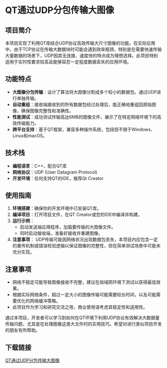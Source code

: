 # QT通过UDP分包传输大图像

## 项目简介

本项目实现了利用QT库结合UDP协议高效传输大尺寸图像的功能。在实际应用中，由于TCP协议在传输大数据块时可能会遇到效率瓶颈，特别是在需要快速传输大量数据的场景下，UDP因其无连接、速度快的特点成为理想选择。此项目特别适用于实时性要求较高且能够容忍一定程度数据丢失的应用环境。

## 功能特点

- **大图像分包传输**：设计了算法将大图像分割成多个较小的数据包，通过UDP进行单独传输。
- **自动重组**：接收端接收到的所有数据包经过处理后，能正确地重组回原始图像，确保图像完整性和准确性。
- **性能测试**：成功测试传输高达6MB的图像文件，展示了在特定网络环境下的高效传输能力。
- **跨平台支持**：基于QT框架，兼容多种操作系统，包括但不限于Windows、Linux和macOS。

## 技术栈

- **编程语言**：C++，配合QT库
- **网络协议**：UDP (User Datagram Protocol)
- **开发环境**：任何支持QT的IDE，推荐Qt Creator

## 使用指南

1. **环境搭建**：确保你的开发环境中已安装QT库。
2. **编译项目**：打开项目文件，在QT Creator或您的IDE中编译并构建。
3. **运行示例**：
   - 启动发送端应用程序，加载要传输的大图像文件。
   - 同时启动接收端，准备好接收并重建图像。
4. **注意事项**： UDP传输可能因网络状况出现数据包丢失，本项目内应包含一定的重传机制或错误校验逻辑以保证图像的完整性，但在简单测试场景中可能未充分实现。

## 注意事项

- 网络不稳定可能导致图像接收不完整，建议在局域网环境下测试以获得最佳效果。
- 根据实际网络条件，超过一定大小的图像传输可能需要较长时间，以及可能需要优化的网络缓冲策略。
- 此项目作为学习和研究交流之用，商业使用请考虑其稳定性和适用性。

通过本项目，开发者可以学习到如何在QT环境下利用UDP协议有效解决大数据量传输问题，尤其是在处理图像这类大文件时的实用技巧。希望对进行类似项目开发的朋友有所帮助。

## 下载链接

[QT通过UDP分包传输大图像](https://pan.quark.cn/s/f3f381c9ecec)